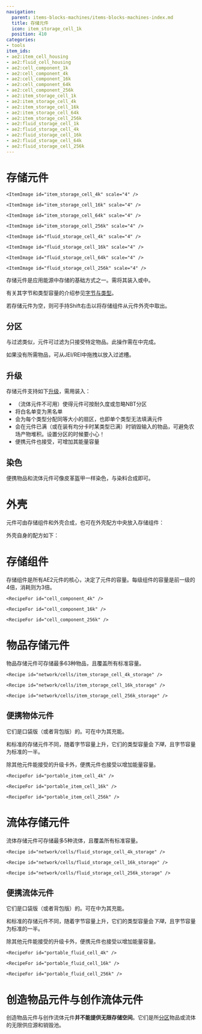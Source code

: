 ```yaml
---
navigation:
  parent: items-blocks-machines/items-blocks-machines-index.md
  title: 存储元件
  icon: item_storage_cell_1k
  position: 410
categories:
- tools
item_ids:
- ae2:item_cell_housing
- ae2:fluid_cell_housing
- ae2:cell_component_1k
- ae2:cell_component_4k
- ae2:cell_component_16k
- ae2:cell_component_64k
- ae2:cell_component_256k
- ae2:item_storage_cell_1k
- ae2:item_storage_cell_4k
- ae2:item_storage_cell_16k
- ae2:item_storage_cell_64k
- ae2:item_storage_cell_256k
- ae2:fluid_storage_cell_1k
- ae2:fluid_storage_cell_4k
- ae2:fluid_storage_cell_16k
- ae2:fluid_storage_cell_64k
- ae2:fluid_storage_cell_256k
---
```


# 存储元件

<Column>
  <Row>
    <ItemImage id="item_storage_cell_1k" scale="4" />

    <ItemImage id="item_storage_cell_4k" scale="4" />

    <ItemImage id="item_storage_cell_16k" scale="4" />

    <ItemImage id="item_storage_cell_64k" scale="4" />

    <ItemImage id="item_storage_cell_256k" scale="4" />
  </Row>

  <Row>
    <ItemImage id="fluid_storage_cell_1k" scale="4" />

    <ItemImage id="fluid_storage_cell_4k" scale="4" />

    <ItemImage id="fluid_storage_cell_16k" scale="4" />

    <ItemImage id="fluid_storage_cell_64k" scale="4" />

    <ItemImage id="fluid_storage_cell_256k" scale="4" />
  </Row>
</Column>

存储元件是应用能源中存储的基础方式之一。需将其装入<ItemLink id="drive" />或<ItemLink id="chest" />中。

有关其字节和类型容量的介绍参见[字节与类型](../ae2-mechanics/bytes-and-types.md)。

若存储元件为空，则可手持Shift右击以将存储组件从元件外壳中取出。

## 分区

与过滤<ItemLink id="storage_bus" />类似，元件可过滤为只接受特定物品。此操作需在<ItemLink id="cell_workbench" />中完成。

如果没有所需物品，可从JEI/REI中拖拽以放入过滤槽。

## 升级

存储元件支持如下[升级](upgrade_cards.md)，需用<ItemLink id="cell_workbench" />装入：

*   <ItemLink id="fuzzy_card" />（流体元件不可用）使得元件可按耐久度或忽略NBT分区
*   <ItemLink id="inverter_card" />将白名单变为黑名单
*   <ItemLink id="equal_distribution_card" />会为每个类型分配同等大小的扇区，也即单个类型无法填满元件
*   <ItemLink id="void_card" />会在元件已满（或在装有均分卡时某类型已满）时销毁输入的物品，可避免农场产物堆积。设置分区的时候要小心！
*   便携元件也接受<ItemLink id="energy_card" />，可增加其能量容量

## 染色

便携物品和流体元件可像皮革盔甲一样染色，与染料合成即可。

# 外壳

元件可由存储组件和外壳合成，也可在外壳配方中央放入存储组件：

<Row>
  <Recipe id="network/cells/item_storage_cell_1k" />

  <Recipe id="network/cells/item_storage_cell_1k_storage" />
</Row>

外壳自身的配方如下：

<Row>
  <RecipeFor id="item_cell_housing" />

  <RecipeFor id="fluid_cell_housing" />
</Row>

# 存储组件

存储组件是所有AE2元件的核心，决定了元件的容量。每级组件的容量是前一级的4倍，消耗则为3倍。

<Column>
  <Row>
    <RecipeFor id="cell_component_1k" />

    <RecipeFor id="cell_component_4k" />

    <RecipeFor id="cell_component_16k" />
  </Row>

  <Row>
    <RecipeFor id="cell_component_64k" />

    <RecipeFor id="cell_component_256k" />
  </Row>
</Column>

# 物品存储元件

物品存储元件可存储最多63种物品，且覆盖所有标准容量。

<Column>
  <Row>
    <Recipe id="network/cells/item_storage_cell_1k_storage" />

    <Recipe id="network/cells/item_storage_cell_4k_storage" />

    <Recipe id="network/cells/item_storage_cell_16k_storage" />
  </Row>

  <Row>
    <Recipe id="network/cells/item_storage_cell_64k_storage" />

    <Recipe id="network/cells/item_storage_cell_256k_storage" />
  </Row>
</Column>

## 便携物体元件

它们是口袋版（或者背包版）的<ItemLink id="chest" />。可在<ItemLink id="charger" />中为其充能。

和标准的存储元件不同，随着字节容量上升，它们的类型容量会*下降*，且字节容量为标准的一半。

除其他元件能接受的升级卡外，便携元件也接受<ItemLink id="energy_card" />以增加能量容量。

<Column>
  <Row>
    <RecipeFor id="portable_item_cell_1k" />

    <RecipeFor id="portable_item_cell_4k" />

    <RecipeFor id="portable_item_cell_16k" />
  </Row>

  <Row>
    <RecipeFor id="portable_item_cell_64k" />

    <RecipeFor id="portable_item_cell_256k" />
  </Row>
</Column>

# 流体存储元件

流体存储元件可存储最多5种流体，且覆盖所有标准容量。

<Column>
  <Row>
    <Recipe id="network/cells/fluid_storage_cell_1k_storage" />

    <Recipe id="network/cells/fluid_storage_cell_4k_storage" />

    <Recipe id="network/cells/fluid_storage_cell_16k_storage" />
  </Row>

  <Row>
    <Recipe id="network/cells/fluid_storage_cell_64k_storage" />

    <Recipe id="network/cells/fluid_storage_cell_256k_storage" />
  </Row>
</Column>

## 便携流体元件

它们是口袋版（或者背包版）的<ItemLink id="chest" />。可在<ItemLink id="charger" />中为其充能。

和标准的存储元件不同，随着字节容量上升，它们的类型容量会*下降*，且字节容量为标准的一半。

除其他元件能接受的升级卡外，便携元件也接受<ItemLink id="energy_card" />以增加能量容量。

<Column>
  <Row>
    <RecipeFor id="portable_fluid_cell_1k" />

    <RecipeFor id="portable_fluid_cell_4k" />

    <RecipeFor id="portable_fluid_cell_16k" />
  </Row>

  <Row>
    <RecipeFor id="portable_fluid_cell_64k" />

    <RecipeFor id="portable_fluid_cell_256k" />
  </Row>
</Column>

# 创造物品元件与创作流体元件

<Row>
  <ItemImage id="creative_item_cell" scale="2" />

  <ItemImage id="creative_fluid_cell" scale="2" />
</Row>

创造物品元件与创作流体元件**并不能提供无限存储空间**。它们是所[分区](cell_workbench.md)物品或流体的无限供应源和销毁池。
